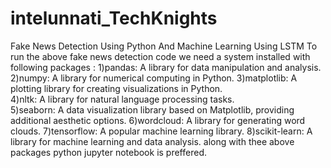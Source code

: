 # intelunnati_TechKnights   
Fake News Detection Using Python And Machine Learning Using LSTM
To run the above fake news detection code we need a system installed with following packages : 
   1)pandas: A library for data manipulation and analysis. 
   2)numpy: A library for numerical computing in Python. 
   3)matplotlib: A plotting library for creating visualizations in Python.  
   4)nltk: A library for natural language processing tasks.  
   5)seaborn: A data visualization library based on Matplotlib, providing additional aesthetic options.
   6)wordcloud: A library for generating word clouds. 
   7)tensorflow: A popular machine learning library.
   8)scikit-learn: A library for machine learning and data analysis.
along with thee above packages python jupyter notebook is preffered.
